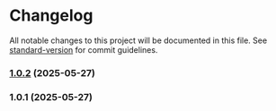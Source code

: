 # Changelog

All notable changes to this project will be documented in this file. See [standard-version](https://github.com/conventional-changelog/standard-version) for commit guidelines.

### [1.0.2](https://github.com/FansteJ/TennisRank/compare/v1.0.1...v1.0.2) (2025-05-27)

### 1.0.1 (2025-05-27)
